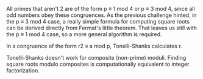 All primes that aren't 2 are of the form p ≡ 1 mod 4 or p ≡ 3 mod 4, since all odd numbers obey these congruences. As the previous challenge hinted, in the p ≡ 3 mod 4 case, a really simple formula for computing square roots can be derived directly from Fermat's little theorem. That leaves us still with the p ≡ 1 mod 4 case, so a more general algorithm is required.


In a congruence of the form r2 ≡ a mod p, Tonelli-Shanks calculates r.

Tonelli-Shanks doesn't work for composite (non-prime) moduli. Finding square roots modulo composites is computationally equivalent to integer factorization.